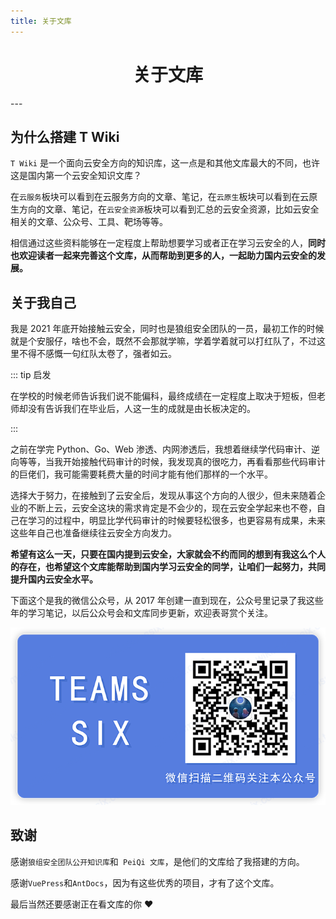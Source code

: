 ```yaml
---
title: 关于文库
---
```

<center><h1>关于文库</h1></center>
---

## 为什么搭建 T Wiki

`T Wiki` 是一个面向云安全方向的知识库，这一点是和其他文库最大的不同，也许这是国内第一个云安全知识文库？

在`云服务`板块可以看到在云服务方向的文章、笔记，在`云原生`板块可以看到在云原生方向的文章、笔记，在`云安全资源`板块可以看到汇总的云安全资源，比如云安全相关的文章、公众号、工具、靶场等等。

相信通过这些资料能够在一定程度上帮助想要学习或者正在学习云安全的人，**同时也欢迎读者一起来完善这个文库，从而帮助到更多的人，一起助力国内云安全的发展。**


## 关于我自己

我是 2021 年底开始接触云安全，同时也是狼组安全团队的一员，最初工作的时候就是个安服仔，啥也不会，既然不会那就学嘛，学着学着就可以打红队了，不过这里不得不感慨一句红队太卷了，强者如云。

::: tip 启发

在学校的时候老师告诉我们说不能偏科，最终成绩在一定程度上取决于短板，但老师却没有告诉我们在毕业后，人这一生的成就是由长板决定的。

:::

之前在学完 Python、Go、Web 渗透、内网渗透后，我想着继续学代码审计、逆向等等，当我开始接触代码审计的时候，我发现真的很吃力，再看看那些代码审计的巨佬们，我可能需要耗费大量的时间才能有他们那样的一个水平。

选择大于努力，在接触到了云安全后，发现从事这个方向的人很少，但未来随着企业的不断上云，云安全这块的需求肯定是不会少的，现在云安全学起来也不卷，自己在学习的过程中，明显比学代码审计的时候要轻松很多，也更容易有成果，未来这些年自己也准备继续往云安全方向发力。

**希望有这么一天，只要在国内提到云安全，大家就会不约而同的想到有我这么个人的存在，也希望这个文库能帮助到国内学习云安全的同学，让咱们一起努力，共同提升国内云安全水平。**

下面这个是我的微信公众号，从 2017 年创建一直到现在，公众号里记录了我这些年的学习笔记，以后公众号会和文库同步更新，欢迎表哥赏个关注。

   <div align=center><img width="600" src="/img/wechat.png"></div>

## 致谢

感谢`狼组安全团队公开知识库`和` PeiQi 文库`，是他们的文库给了我搭建的方向。

感谢`VuePress`和`AntDocs`，因为有这些优秀的项目，才有了这个文库。

最后当然还要感谢正在看文库的你 :heart:

<Vssue />

<script>
export default {
    mounted () {
      this.$page.lastUpdated = "2023 年 6 月 9 日"
    }
  }
</script>